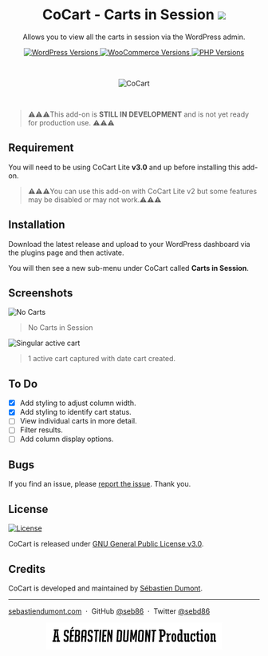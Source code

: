 <h1 align="center">CoCart - Carts in Session <a href="https://github.com/co-cart/cocart-carts-in-session/releases/latest/"><img src="https://img.shields.io/static/v1?goVersion=&message=v1.0.0-alpha.4&label=&color=9a6fc4&style=flat-square"></a></h1>

<p align="center">Allows you to view all the carts in session via the WordPress admin.</p>

<p align="center">
	<a href="https://wordpress.org/" target="_blank">
		<img src="https://img.shields.io/static/v1?label=&message=5.3+-+5.6&color=blue&style=flat-square&logo=wordpress&logoColor=white" alt="WordPress Versions">
	</a>
	<a href="https://woocommerce.com/" target="_blank">
		<img src="https://img.shields.io/static/v1?label=&message=4.3+-+5.0&color=96588A&style=flat-square&logo=woocommerce&logoColor=white" alt="WooCommerce Versions">
	</a>
	<a href="https://www.php.net/" target="_blank">
		<img src="https://img.shields.io/static/v1?label=&message=7.0+-+7.4&color=777bb4&style=flat-square&logo=php&logoColor=white" alt="PHP Versions">
	</a>
</p>

<br>

<p align="center"><img src="https://raw.githubusercontent.com/co-cart/co-cart/master/.github/Logo-1024x534.png.webp" alt="CoCart" /></p>

<br>

> ⚠️⚠️⚠️This add-on is **STILL IN DEVELOPMENT** and is not yet ready for production use. ⚠️⚠️⚠️

## Requirement

You will need to be using CoCart Lite **v3.0** and up before installing this add-on.

> ⚠️⚠️⚠️You can use this add-on with CoCart Lite v2 but some features may be disabled or may not work.⚠️⚠️⚠️

## Installation

Download the latest release and upload to your WordPress dashboard via the plugins page and then activate.

You will then see a new sub-menu under CoCart called **Carts in Session**.

## Screenshots

![No Carts](https://cocart.xyz/wp-content/uploads/2021/01/Carts-in-Session-No-Carts.png.webp)
> No Carts in Session

![Singular active cart](https://cocart.xyz/wp-content/uploads/2021/01/Carts-in-Session-1-active-cart-captured-with-date-created.png.webp)
> 1 active cart captured with date cart created.

## To Do

- [x] Add styling to adjust column width.
- [x] Add styling to identify cart status.
- [ ] View individual carts in more detail.
- [ ] Filter results.
- [ ] Add column display options.

## Bugs

If you find an issue, please [report the issue](https://github.com/co-cart/cocart-carts-in-session/issues/new). Thank you.

## License

[![License](https://img.shields.io/badge/license-GPL--3.0%2B-red.svg)](https://github.com/co-cart/cocart-carts-in-session/blob/master/LICENSE.md)

CoCart is released under [GNU General Public License v3.0](http://www.gnu.org/licenses/gpl-3.0.html).

## Credits

CoCart is developed and maintained by [Sébastien Dumont](https://github.com/seb86).

---

[sebastiendumont.com](https://sebastiendumont.com) &nbsp;&middot;&nbsp;
GitHub [@seb86](https://github.com/seb86) &nbsp;&middot;&nbsp;
Twitter [@sebd86](https://twitter.com/sebd86)

<p align="center">
    <img src="https://raw.githubusercontent.com/seb86/my-open-source-readme-template/master/a-sebastien-dumont-production.png" width="353">
</p>
